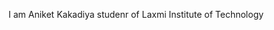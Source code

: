 I am Aniket Kakadiya studenr of Laxmi Institute of Technology

<!---
aniket-edu19/aniket-edu19 is a ✨ special ✨ repository because its `README.md` (this file) appears on your GitHub profile.
You can click the Preview link to take a look at your changes.
--->
